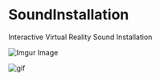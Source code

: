 # SoundInstallation

Interactive Virtual Reality Sound Installation

![Imgur Image](https://imgur.com/JIXkXfm)

![gif](https://i.imgur.com/lXRiwU3.gif)
